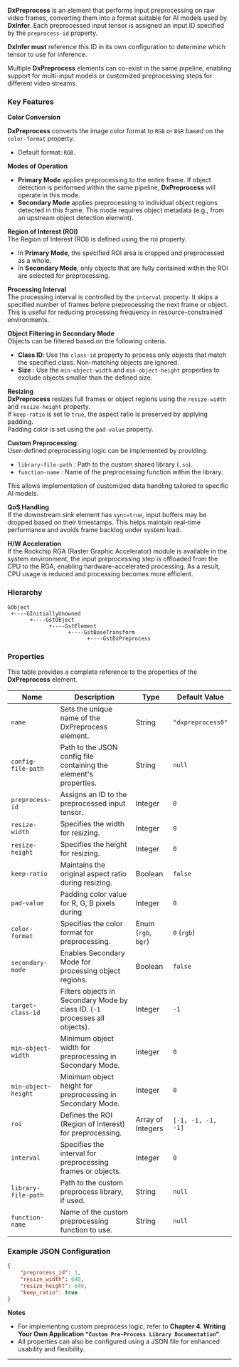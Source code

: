 **DxPreprocess** is an element that performs input preprocessing on raw video frames, converting them into a format suitable for AI models used by **DxInfer**. Each preprocessed input tensor is assigned an input ID specified by the `preprocess-id` property.  

**DxInfer must** reference this ID in its own configuration to determine which tensor to use for inference.  

Multiple **DxPreprocess** elements can co-exist in the same pipeline, enabling support for multi-input models or customized preprocessing steps for different video streams.  


### **Key Features**

**Color Conversion**  

**DxPreprocess** converts the image color format to `RGB` or `BGR`  based on the `color-format`  property.  

- Default format: `RGB`.  

**Modes of Operation**  

- **Primary Mode** applies preprocessing to the entire frame. If object detection is performed within the same pipeline, **DxPreprocess** will operate in this mode.  
- **Secondary Mode** applies preprocessing to individual object regions detected in this frame. This mode requires object metadata (e.g., from an upstream object detection element).

**Region of Interest (ROI)**  
The Region of Interest (ROI) is defined using the roi property.  

- In **Primary Mode**, the specified ROI area is cropped and preprocessed as a whole.  
- In **Secondary Mode**, only objects that are fully contained within the ROI are selected for preprocessing.  

**Processing Interval**  
The processing interval is controlled by the `interval` property. It skips a specified number of frames before preprocessing the next frame or object. This is useful for reducing processing frequency in resource-constrained environments. 

**Object Filtering in Secondary Mode**  
Objects can be filtered based on the following criteria.  

- **Class ID**: Use the `class-id` property to process only objects that match the specified class. Non-matching objects are ignored.  
- **Size** : Use the `min-object-width` and `min-object-height` properties to exclude objects smaller than the defined size.

**Resizing**  
**DxPreprocess** resizes full frames or object regions using the `resize-width` and `resize-height` property.  
If `keep-ratio` is set to `true`, the aspect ratio is preserved by applying padding.  
Padding color is set using the `pad-value` property.

**Custom Preprocessing**  
User-defined preprocessing logic can be implemented by providing.  

- `library-file-path` : Path to the custom shared library (`.so`).  
- `function-name` : Name of the preprocessing function within the library.  

This allows implementation of customized data handling tailored to specific AI models. 

**QoS Handling**  
If the downstream sink element has `sync=true`, input buffers may be dropped based on their timestamps. This helps maintain real-time performance and avoids frame backlog under system load.

**H/W Acceleration**  
If the Rockchip RGA (Raster Graphic Accelerator) module is available in the system environment, the input preprocessing step is offloaded from the CPU to the RGA, enabling hardware-accelerated processing. As a result, CPU usage is reduced and processing becomes more efficient.

### **Hierarchy**

```
GObject
 +----GInitiallyUnowned
       +----GstObject
             +----GstElement
                   +----GstBaseTransform
                         +----GstDxPreprocess
```


### **Properties**  
This table provides a complete reference to the properties of the **DxPreprocess** element.  

| **Name**     | **Description**     | **Type**      | **Default Value**    |
|--------------|---------------------|---------------|----------------------|
| `name`       | Sets the unique name of the DxPreprocess element.   | String   | `"dxpreprocess0"`  |
| `config-file-path`  | Path to the JSON config file containing the element's properties.   | String    | `null`   |
| `preprocess-id`     | Assigns an ID to the preprocessed input tensor.    | Integer  | `0`    |
| `resize-width`       | Specifies the width for resizing.                                                                   | Integer              | `0`                    |
| `resize-height`      | Specifies the height for resizing.                                                                  | Integer              | `0`                    |
| `keep-ratio`         | Maintains the original aspect ratio during resizing.                                                | Boolean              | `false`                |
| `pad-value`          | Padding color value for R, G, B pixels during                                             | Integer              | `0`                    |
| `color-format`       | Specifies the color format for preprocessing.                                                       | Enum (`rgb`, `bgr`)  | `0` (`rgb`)            |
| `secondary-mode`     | Enables Secondary Mode for processing object regions.                                               | Boolean              | `false`                |
| `target-class-id`    | Filters objects in Secondary Mode by class ID. (`-1` processes all objects).                        | Integer              | `-1`                   |
| `min-object-width`   | Minimum object width for preprocessing in Secondary Mode.                                           | Integer              | `0`                    |
| `min-object-height`  | Minimum object height for preprocessing in Secondary Mode.                                          | Integer              | `0`                    |
| `roi`                | Defines the ROI (Region of Interest) for preprocessing.                                             | Array of Integers    | `[-1, -1, -1, -1]`     |
| `interval`           | Specifies the interval for preprocessing frames or objects.                                         | Integer              | `0`                    |
| `library-file-path`  | Path to the custom preprocess library, if used.                                                     | String               | `null`                 |
| `function-name`      | Name of the custom preprocessing function to use.                                                   | String               | `null`                 |



### **Example JSON Configuration**

```json
{
    "preprocess_id": 1,
    "resize_width": 640,
    "resize_height": 640,
    "keep_ratio": true
}
```

**Notes**  

- For implementing custom preprocess logic, refer to **Chapter 4. Writing Your Own Application `“Custom Pre-Process Library Documentation”`**.  
- All properties can also be configured using a JSON file for enhanced usability and flexibility.

---
